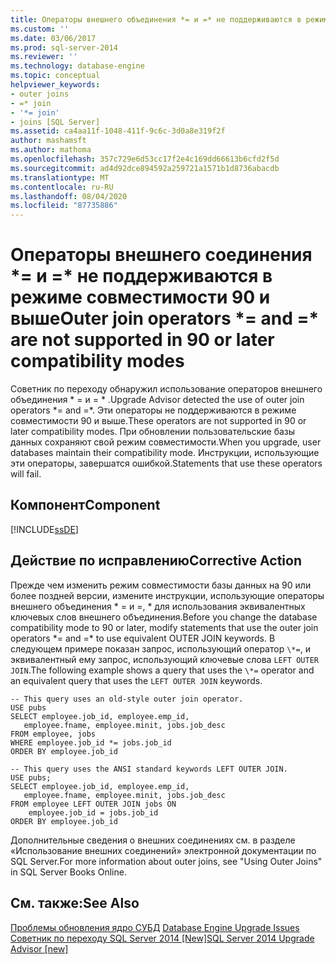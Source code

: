 ```yaml
---
title: Операторы внешнего объединения *= и =* не поддерживаются в режимах совместимости 90 и более поздних версий | Документация Майкрософт
ms.custom: ''
ms.date: 03/06/2017
ms.prod: sql-server-2014
ms.reviewer: ''
ms.technology: database-engine
ms.topic: conceptual
helpviewer_keywords:
- outer joins
- =* join
- '*= join'
- joins [SQL Server]
ms.assetid: ca4aa11f-1048-411f-9c6c-3d0a8e319f2f
author: mashamsft
ms.author: mathoma
ms.openlocfilehash: 357c729e6d53cc17f2e4c169dd66613b6cfd2f5d
ms.sourcegitcommit: ad4d92dce894592a259721a1571b1d8736abacdb
ms.translationtype: MT
ms.contentlocale: ru-RU
ms.lasthandoff: 08/04/2020
ms.locfileid: "87735886"
---
```

# <a name="outer-join-operators--and--are-not-supported-in-90-or-later-compatibility-modes"></a><span data-ttu-id="da150-102">Операторы внешнего соединения \*= и =\* не поддерживаются в режиме совместимости 90 и выше</span><span class="sxs-lookup"><span data-stu-id="da150-102">Outer join operators \*= and =\* are not supported in 90 or later compatibility modes</span></span>
  <span data-ttu-id="da150-103">Советник по переходу обнаружил использование операторов внешнего объединения \* = и = \* .</span><span class="sxs-lookup"><span data-stu-id="da150-103">Upgrade Advisor detected the use of outer join operators \*= and =\*.</span></span> <span data-ttu-id="da150-104">Эти операторы не поддерживаются в режиме совместимости 90 и выше.</span><span class="sxs-lookup"><span data-stu-id="da150-104">These operators are not supported in 90 or later compatibility modes.</span></span> <span data-ttu-id="da150-105">При обновлении пользовательские базы данных сохраняют свой режим совместимости.</span><span class="sxs-lookup"><span data-stu-id="da150-105">When you upgrade, user databases maintain their compatibility mode.</span></span> <span data-ttu-id="da150-106">Инструкции, использующие эти операторы, завершатся ошибкой.</span><span class="sxs-lookup"><span data-stu-id="da150-106">Statements that use these operators will fail.</span></span>  
  
## <a name="component"></a><span data-ttu-id="da150-107">Компонент</span><span class="sxs-lookup"><span data-stu-id="da150-107">Component</span></span>  
 [!INCLUDE[ssDE](../../includes/ssde-md.md)]  
  
## <a name="corrective-action"></a><span data-ttu-id="da150-108">Действие по исправлению</span><span class="sxs-lookup"><span data-stu-id="da150-108">Corrective Action</span></span>  
 <span data-ttu-id="da150-109">Прежде чем изменить режим совместимости базы данных на 90 или более поздней версии, измените инструкции, использующие операторы внешнего объединения \* = и =, \* для использования эквивалентных ключевых слов внешнего объединения.</span><span class="sxs-lookup"><span data-stu-id="da150-109">Before you change the database compatibility mode to 90 or later, modify statements that use the outer join operators \*= and =\* to use equivalent OUTER JOIN keywords.</span></span> <span data-ttu-id="da150-110">В следующем примере показан запрос, использующий оператор `\*=`, и эквивалентный ему запрос, использующий ключевые слова `LEFT OUTER JOIN`.</span><span class="sxs-lookup"><span data-stu-id="da150-110">The following example shows a query that uses the `\*=` operator and an equivalent query that uses the `LEFT OUTER JOIN` keywords.</span></span>  
  
```  
-- This query uses an old-style outer join operator.  
USE pubs  
SELECT employee.job_id, employee.emp_id,  
   employee.fname, employee.minit, jobs.job_desc  
FROM employee, jobs   
WHERE employee.job_id *= jobs.job_id  
ORDER BY employee.job_id  
  
-- This query uses the ANSI standard keywords LEFT OUTER JOIN.  
USE pubs;  
SELECT employee.job_id, employee.emp_id,  
   employee.fname, employee.minit, jobs.job_desc  
FROM employee LEFT OUTER JOIN jobs ON   
    employee.job_id = jobs.job_id  
ORDER BY employee.job_id  
```  
  
 <span data-ttu-id="da150-111">Дополнительные сведения о внешних соединениях см. в разделе «Использование внешних соединений» электронной документации по SQL Server.</span><span class="sxs-lookup"><span data-stu-id="da150-111">For more information about outer joins, see "Using Outer Joins" in SQL Server Books Online.</span></span>  
  
## <a name="see-also"></a><span data-ttu-id="da150-112">См. также:</span><span class="sxs-lookup"><span data-stu-id="da150-112">See Also</span></span>  
 <span data-ttu-id="da150-113">[Проблемы обновления ядро СУБД](../../../2014/sql-server/install/database-engine-upgrade-issues.md) </span><span class="sxs-lookup"><span data-stu-id="da150-113">[Database Engine Upgrade Issues](../../../2014/sql-server/install/database-engine-upgrade-issues.md) </span></span>  
 [<span data-ttu-id="da150-114">Советник по переходу SQL Server 2014 &#91;New&#93;</span><span class="sxs-lookup"><span data-stu-id="da150-114">SQL Server 2014 Upgrade Advisor &#91;new&#93;</span></span>](sql-server-2014-upgrade-advisor.md)  
  
  
